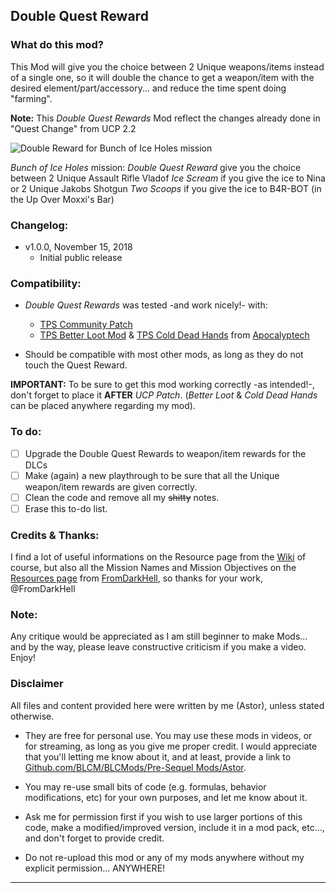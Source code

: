 ## Double Quest Reward

### What do this mod?

 This Mod will give you the choice between 2 Unique weapons/items instead of a single one, so it will double the chance to get a weapon/item with the desired element/part/accessory... and reduce the time spent doing "farming".
 
 **Note:** This *Double Quest Rewards* Mod reflect the changes already done in "Quest Change" from UCP 2.2


![Double Reward for Bunch of Ice Holes mission](https://imgur.com/eDitvZ0.jpg "Don't worry guys... even if my screen capture show French text, my mods are in English")

*Bunch of Ice Holes* mission: *Double Quest Reward* give you the choice between 2 Unique Assault Rifle Vladof *Ice Scream* if you give the ice to Nina or 2 Unique Jakobs Shotgun *Two Scoops* if you give the ice to B4R-BOT (in the Up Over Moxxi's Bar)

### Changelog:
- v1.0.0, November 15, 2018
  - Initial public release
 
### Compatibility:

- *Double Quest Rewards* was tested -and work nicely!- with:
  - [TPS Community Patch](https://github.com/BLCM/BLCMods/tree/master/Pre%20Sequel%20Mods/Community%20Patch)
  - [TPS Better Loot Mod](https://github.com/BLCM/BLCMods/tree/master/Pre%20Sequel%20Mods/Apocalyptech/TPS%20Better%20Loot%20Mod) & [TPS Cold Dead Hands](https://github.com/BLCM/BLCMods/tree/master/Pre%20Sequel%20Mods/Apocalyptech/TPS%20Cold%20Dead%20Hands) from [Apocalyptech](https://github.com/BLCM/BLCMods/tree/master/Pre%20Sequel%20Mods/Apocalyptech)

- Should be compatible with most other mods, as long as they do not touch the Quest Reward.

**IMPORTANT:** To be sure to get this mod working correctly -as intended!-, don't forget to place it **AFTER** *UCP Patch*. (*Better Loot* & *Cold Dead Hands* can be placed anywhere regarding my mod). 

### To do:

- [ ] Upgrade the Double Quest Rewards to weapon/item rewards for the DLCs
- [ ] Make (again) a new playthrough to be sure that all the Unique weapon/item rewards are given correctly.
- [ ] Clean the code and remove all my ~~shitty~~ notes.
- [ ] Erase this to-do list.

### Credits & Thanks:

I find a lot of useful informations on the Resource page from the [Wiki](https://github.com/BLCM/BLCMods/wiki) of course, but also all the Mission Names and Mission Objectives on the [Resources page](https://github.com/BLCM/BLCMods/tree/master/Borderlands%202%20mods/FromDarkHell/Resources) from [FromDarkHell](https://github.com/BLCM/BLCMods/tree/master/Borderlands%202%20mods/FromDarkHell), so thanks for your work, @FromDarkHell  
  
### Note: 

Any critique would be appreciated as I am still beginner to make Mods... and by the way, please leave constructive criticism if you make a video. 
Enjoy!

### Disclaimer

All files and content provided here were written by me (Astor), unless stated otherwise.

- They are free for personal use. You may use these mods in videos, or for streaming, as long as you give me proper credit. I would appreciate that you'll letting me know about it, and at least, provide a link to [Github.com/BLCM/BLCMods/Pre-Sequel Mods/Astor](https://github.com/BLCM/BLCMods/tree/master/Pre%20Sequel%20Mods/Astor).

- You may re-use small bits of code (e.g. formulas, behavior modifications, etc) for your own purposes, and let me know about it. 

- Ask me for permission first if you wish to use larger portions of this code, make a modified/improved version, include it in a mod pack, etc..., and don't forget to provide credit.

- Do not re-upload this mod or any of my mods anywhere without my explicit permission... ANYWHERE!

* * * * *



